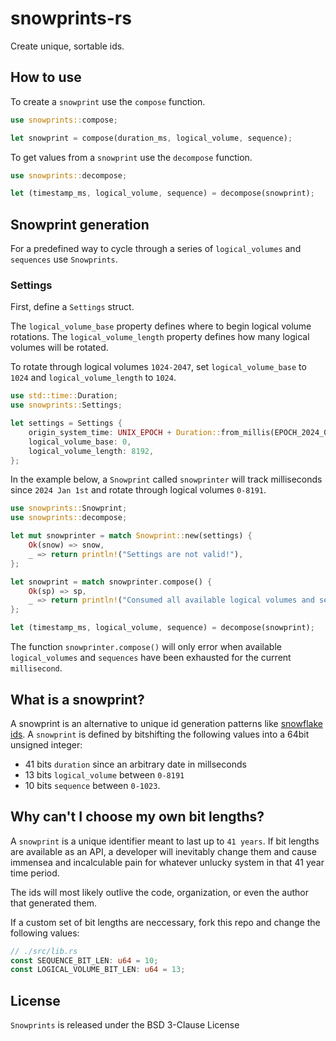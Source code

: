 # snowprints-rs

Create unique, sortable ids.

## How to use

To create a `snowprint` use the `compose` function.

```rust
use snowprints::compose;

let snowprint = compose(duration_ms, logical_volume, sequence);
```

To get values from a `snowprint` use the `decompose` function.

```rust
use snowprints::decompose;

let (timestamp_ms, logical_volume, sequence) = decompose(snowprint);
```

## Snowprint generation

For a predefined way to cycle through a series of `logical_volumes` and `sequences` use `Snowprints`.

### Settings

First, define a `Settings` struct.

The `logical_volume_base` property defines where to begin logical volume rotations. The `logical_volume_length` property defines how many logical volumes will be rotated.

To rotate through logical volumes `1024-2047`, set `logical_volume_base` to `1024` and `logical_volume_length` to `1024`.

```rust
use std::time::Duration;
use snowprints::Settings;

let settings = Settings {
    origin_system_time: UNIX_EPOCH + Duration::from_millis(EPOCH_2024_01_01_AS_MS),
    logical_volume_base: 0,
    logical_volume_length: 8192,
};

```

In the example below, a `Snowprint` called `snowprinter` will track milliseconds since `2024 Jan 1st` and rotate through logical volumes `0-8191`.

```rust
use snowprints::Snowprint;
use snowprints::decompose;

let mut snowprinter = match Snowprint::new(settings) {
    Ok(snow) => snow,
    _ => return println!("Settings are not valid!"),
};

let snowprint = match snowprinter.compose() {
    Ok(sp) => sp,
    _ => return println!("Consumed all available logical volumes and sequences!"),
};

let (timestamp_ms, logical_volume, sequence) = decompose(snowprint);
```

The function `snowprinter.compose()` will only error when available `logical_volumes` and `sequences` have been exhausted for the current `millisecond`.

## What is a snowprint?

A snowprint is an alternative to unique id generation patterns like [snowflake ids](https://en.wikipedia.org/wiki/Snowflake_ID).
A `snowprint` is defined by bitshifting the following values into a 64bit unsigned integer:
- 41 bits `duration` since an arbitrary date in millseconds
- 13 bits `logical_volume` between `0-8191`
- 10 bits `sequence` between `0-1023`.

## Why can't I choose my own bit lengths?

A `snowprint` is a unique identifier meant to last up to `41 years`. If bit lengths are available as an API, a developer will inevitably change them and cause immensea and incalculable pain for whatever unlucky system in that 41 year time period.

The ids will most likely outlive the code, organization, or even the author that generated them.

If a custom set of bit lengths are neccessary, fork this repo and change the following values:

```rust
// ./src/lib.rs
const SEQUENCE_BIT_LEN: u64 = 10;
const LOGICAL_VOLUME_BIT_LEN: u64 = 13;
```

## License

`Snowprints` is released under the BSD 3-Clause License
